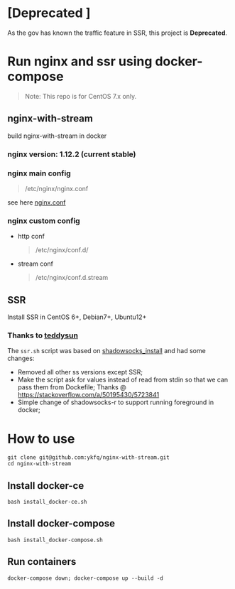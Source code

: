 # [Deprecated ]
As the gov has known the traffic feature in SSR, this project is **Deprecated**.

# Run nginx and ssr using docker-compose
> Note: This repo is for CentOS 7.x only.

## nginx-with-stream
build nginx-with-stream in docker

### nginx version: 1.12.2 (current stable)

### nginx main config
> /etc/nginx/nginx.conf

see here [nginx.conf](https://github.com/ykfq/nginx-with-stream/blob/master/conf/nginx.conf)

### nginx custom config
- http conf
  > /etc/nginx/conf.d/
- stream conf
  > /etc/nginx/conf.d.stream

## SSR
Install SSR in CentOS 6+, Debian7+, Ubuntu12+

### Thanks to [teddysun](https://teddysun.com/486.html)
The `ssr.sh` script was based on [shadowsocks_install](https://raw.githubusercontent.com/teddysun/shadowsocks_install/master/shadowsocks-all.sh) and had some changes:

- Removed all other ss versions except SSR;
- Make the script ask for values instead of read from stdin so that we can pass them from Dockefile;
  Thanks @ https://stackoverflow.com/a/50195430/5723841
- Simple change of shadowsocks-r to support running foreground in docker; 


# How to use
```
git clone git@github.com:ykfq/nginx-with-stream.git
cd nginx-with-stream
```

## Install docker-ce
```
bash install_docker-ce.sh
```

## Install docker-compose
```
bash install_docker-compose.sh
```

## Run containers
```
docker-compose down; docker-compose up --build -d
```
